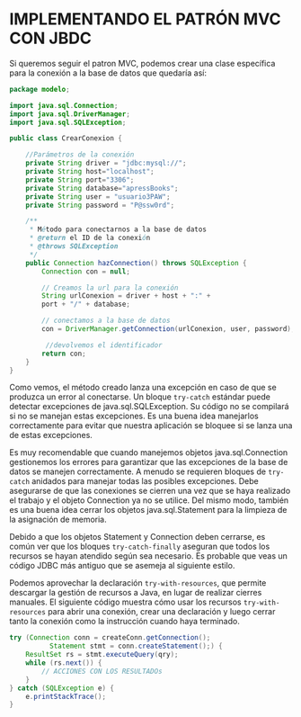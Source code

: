 # IMPLEMENTANDO EL PATRÓN MVC CON JBDC


Si queremos seguir el patron MVC, podemos crear una clase específica para la conexión a la base de datos que quedaría así:


```java
package modelo;

import java.sql.Connection;
import java.sql.DriverManager;
import java.sql.SQLException;

public class CrearConexion {

    //Parámetros de la conexión
    private String driver = "jdbc:mysql://";
    private String host="localhost";
    private String port="3306";
    private String database="apressBooks";
    private String user = "usuario3PAW";
    private String password = "P@ssw0rd";

    /**
     * Método para conectarnos a la base de datos
     * @return el ID de la conexión
     * @throws SQLException
     */
    public Connection hazConnection() throws SQLException {
        Connection con = null;

        // Creamos la url para la conexión
        String urlConexion = driver + host + ":" +
        port + "/" + database;

        // conectamos a la base de datos
        con = DriverManager.getConnection(urlConexion, user, password);

		 //devolvemos el identificador
        return con;
    }
}

```
Como vemos, el método creado lanza una excepción en caso de que se produzca un error al conectarse. Un bloque `try-catch` estándar puede detectar excepciones de java.sql.SQLException. Su código no se compilará si no se manejan estas excepciones. Es una buena idea manejarlos correctamente para evitar que nuestra aplicación se bloquee si se lanza una de estas excepciones. 

Es muy recomendable que cuando manejemos objetos java.sql.Connection gestionemos los errores para garantizar que las excepciones de la base de datos se manejen correctamente. A menudo se requieren bloques de `try-catch` anidados para manejar todas las posibles excepciones. Debe asegurarse de que las conexiones se cierren una vez que se haya realizado el trabajo y el objeto Connection ya no se utilice. Del mismo modo, también es una buena idea cerrar los objetos java.sql.Statement para la limpieza de la asignación de memoria.

Debido a que los objetos Statement y Connection deben cerrarse, es común ver que los bloques `try-catch-finally` aseguran que todos los recursos se hayan atendido según sea necesario. Es probable que veas un código JDBC más antiguo que se asemeja al siguiente estilo.

Podemos aprovechar la declaración `try-with-resources`, que permite descargar la gestión de recursos a Java, en lugar de realizar cierres manuales. El siguiente código muestra cómo usar los recursos `try-with-resources` para abrir una conexión, crear una declaración y luego cerrar tanto la conexión como la instrucción cuando haya terminado.

```java
try (Connection conn = createConn.getConnection();
          Statement stmt = conn.createStatement();) {
    ResultSet rs = stmt.executeQuery(qry);
    while (rs.next()) {
        // ACCIONES CON LOS RESULTADOs
    }
} catch (SQLException e) {
    e.printStackTrace();
}
```

